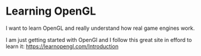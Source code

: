 # Learning OpenGL

I want to learn OpenGL and really understand how real game engines work.

I am just getting started with OpenGl and I follow this great site in efford to learn it: 
https://learnopengl.com/Introduction
